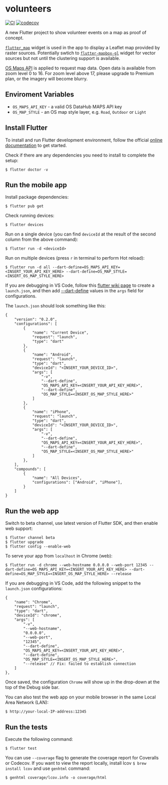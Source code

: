 # volunteers
[![CI](https://github.com/Geovation/volunteers/workflows/Flutter%20Test/badge.svg)](https://github.com/Geovation/volunteers/actions)
[![codecov](https://codecov.io/gh/Geovation/volunteers/branch/master/graph/badge.svg?token=CDEMMVA3TY)](https://codecov.io/gh/Geovation/volunteers)

A new Flutter project to show volunteer events on a map as proof of concept.

[`flutter_map`](https://github.com/fleaflet/flutter_map) widget is used in the app to display a Leaflet map provided by raster sources. Potentially swtich to [`flutter-mapbox-gl`](https://github.com/tobrun/flutter-mapbox-gl) widget for vector sources but not until the clustering support is available.

[OS Maps API](https://osdatahub.os.uk/docs/wmts/overview) is applied to request map data. Open data is available from zoom level 0 to 16. For zoom level above 17, please upgrade to Premium plan, or the imagery will become blurry.

## Enviroment Variables

* `OS_MAPS_API_KEY` - a valid OS DataHub MAPS API key
* `OS_MAP_STYLE` - an OS map style layer, e.g. `Road`, `Outdoor` or `Light`

## Install Flutter

To install and run Flutter development environment, follow the official [online documentation](https://flutter.dev/docs/get-started/install) to get started.

Check if there are any dependencies you need to install to complete the setup:
```
$ flutter doctor -v
```

## Run the mobile app

Install package dependencies:
```
$ flutter pub get
```

Check running devices:
```
$ flutter devices
```

Run on a single device (you can find `deviceId` at the result of the second column from the above command):
```
$ flutter run -d <deviceId>
```

Run on multiple devices (press `r` in terminal to perform Hot reload):
```
$ flutter run -d all --dart-define=OS_MAPS_API_KEY=<INSERT_YOUR_API_KEY_HERE> --dart-define=OS_MAP_STYLE=<INSERT_OS_MAP_STYLE_HERE>
```
If you are debugging in VS Code, follow this [flutter wiki page](https://github.com/flutter/flutter/wiki/Multi-device-debugging-in-VS-Code) to create a `launch.json`, and then add [--dart-define](https://dartcode.org/docs/using-dart-define-in-flutter/) values in the `args` field for configurations.

The `launch.json` should look something like this:
```
{
	"version": "0.2.0",
	"configurations": [
		{
			"name": "Current Device",
			"request": "launch",
			"type": "dart"
		},
		{
			"name": "Android",
			"request": "launch",
			"type": "dart",
			"deviceId": "<INSERT_YOUR_DEVICE_ID>",
			"args": [
				"-v",
				"--dart-define",
				"OS_MAPS_API_KEY=<INSERT_YOUR_API_KEY_HERE>",
				"--dart-define",
				"OS_MAP_STYLE=<INSERT_OS_MAP_STYLE_HERE>"
			]
		},
		{
			"name": "iPhone",
			"request": "launch",
			"type": "dart",
			"deviceId": "<INSERT_YOUR_DEVICE_ID>",
			"args": [
				"-v",
				"--dart-define",
				"OS_MAPS_API_KEY=<INSERT_YOUR_API_KEY_HERE>",
				"--dart-define",
				"OS_MAP_STYLE=<INSERT_OS_MAP_STYLE_HERE>"
			]
		},
	],
	"compounds": [
		{
			"name": "All Devices",
			"configurations": ["Android", "iPhone"],
		}
	]
}
```

## Run the web app

Switch to beta channel, use latest version of Flutter SDK, and then enable web support:
```
$ flutter channel beta
$ flutter upgrade
$ flutter config --enable-web
```

To serve your app from `localhost` in Chrome (web):
```
$ flutter run -d chrome --web-hostname 0.0.0.0 --web-port 12345 --dart-define=OS_MAPS_API_KEY=<INSERT_YOUR_API_KEY_HERE> --dart-define=OS_MAP_STYLE=<INSERT_OS_MAP_STYLE_HERE> --release
```

If you are debugging in VS Code, add the following snippet to the `launch.json` configurations:
```
{
	"name": "Chrome",
	"request": "launch",
	"type": "dart",
	"deviceId": "chrome",
	"args": [
		"-v",
		"--web-hostname",
		"0.0.0.0",
		"--web-port",
		"12345",
		"--dart-define",
		"OS_MAPS_API_KEY=<INSERT_YOUR_API_KEY_HERE>",
		"--dart-define",
		"OS_MAP_STYLE=<INSERT_OS_MAP_STYLE_HERE>",
		"--release" // Fix: failed to establish connection
	]
},
```
Once saved, the configuration `Chrome` will show up in the drop-down at the top of the Debug side bar.

You can also test the web app on your mobile browser in the same Local Area Network (LAN):
```
$ http://your-local-IP-address:12345
```

## Run the tests

Execute the following command:
```
$ flutter test
```

You can use `--coverage` flag to generate the coverage report for Coveralls or Codecov. If you want to view the report locally, install lcov `$ brew install lcov` and use `genhtml` command:
```
$ genhtml coverage/lcov.info -o coverage/html
```
